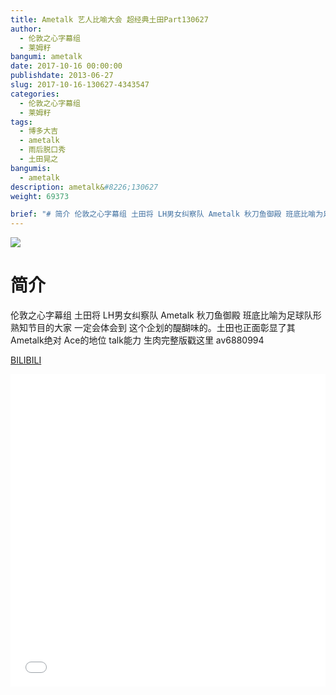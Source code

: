 ```yaml
---
title: Ametalk 艺人比喻大会 超经典土田Part130627
author: 
  - 伦敦之心字幕组
  - 莱姆籽
bangumi: ametalk
date: 2017-10-16 00:00:00
publishdate: 2013-06-27
slug: 2017-10-16-130627-4343547
categories: 
  - 伦敦之心字幕组
  - 莱姆籽
tags: 
  - 博多大吉
  - ametalk
  - 雨后脱口秀
  - 土田晃之
bangumis: 
  - ametalk
description: ametalk&#8226;130627
weight: 69373

brief: "# 简介 伦敦之心字幕组 土田将 LH男女纠察队 Ametalk 秋刀鱼御殿 班底比喻为足球队形 熟知节目的大家 一定会体会到 这个企划的醍醐味的。土田也正面彰显了其Ametalk绝对 Ace的地位 talk能力 生肉完整版戳这里 av6880994"
---
```


![](https://i.imgur.com/NnOURTo.jpg)

# 简介  
伦敦之心字幕组 土田将 LH男女纠察队 Ametalk 秋刀鱼御殿 班底比喻为足球队形  熟知节目的大家 一定会体会到 这个企划的醍醐味的。土田也正面彰显了其Ametalk绝对 Ace的地位 talk能力
生肉完整版戳这里 av6880994

  [BILIBILI](https://www.bilibili.com/video/av4343547/)


<div class="vcontainer">  <iframe class='video' src="//www.bilibili.com/blackboard/player.html?aid=4343547" width="100%" height="500" frameborder="0" allowfullscreen="allowfullscreen"></iframe></div>
